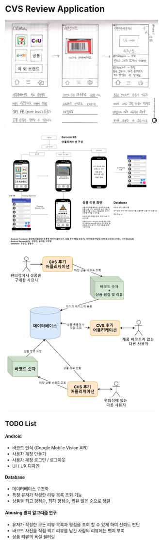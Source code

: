 # CVS Review Application

![storyboard](res/storyboard.png)

![storyboard2](res/storyboard2.png)

![service](res/service.png)

## TODO List

#### Android

- 바코드 인식 (Google Mobile Vision API)
- 사용자 계정 만들기
- 사용자 계정 로그인 / 로그아웃
- UI / UX 디자인

#### Database

- 데이터베이스 구조화
- 특정 유저가 작성한 리뷰 목록 조회 기능
- 상품을 최고 평점순, 최하 평점순, 리뷰 많은 순으로 정렬

#### Abusing 방지 알고리즘 연구

- 유저가 작성한 모든 리뷰 목록과 평점을 조회 할 수 있게 하여 신뢰도 판단
- 바코드 사진을 직접 찍고 리뷰를 남긴 사람의 리뷰에는 뱃지 부여
- 상품 리뷰의 욕설 필터링
